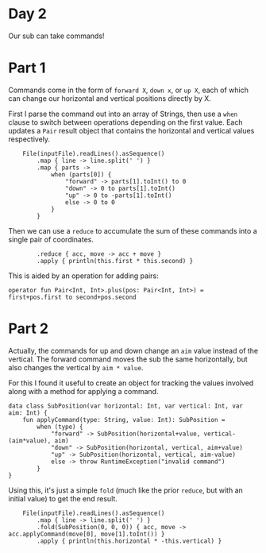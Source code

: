 # Day 2
Our sub can take commands!

# Part 1
Commands come in the form of `forward X`, `down x`, or `up X`, 
each of which can change our horizontal and vertical positions directly by X.

First I parse the command out into an array of Strings, then use a `when` clause to switch between operations depending
on the first value. Each updates a `Pair` result object that contains the horizontal and vertical values respectively.

```
    File(inputFile).readLines().asSequence()
        .map { line -> line.split(' ') }
        .map { parts ->
            when (parts[0]) {
                "forward" -> parts[1].toInt() to 0
                "down" -> 0 to parts[1].toInt()
                "up" -> 0 to -parts[1].toInt()
                else -> 0 to 0
            }
        }
```

Then we can use a `reduce` to accumulate the sum of these commands into a single pair of coordinates.

```
        .reduce { acc, move -> acc + move }
        .apply { println(this.first * this.second) }
```

This is aided by an operation for adding pairs:
```
operator fun Pair<Int, Int>.plus(pos: Pair<Int, Int>) = first+pos.first to second+pos.second
```

# Part 2
Actually, the commands for up and down change an `aim` value instead of the vertical. The forward command moves the sub
the same horizontally, but also changes the vertical by `aim * value`.

For this I found it useful to create an object for tracking the values involved along with a method for applying a
command.
```
data class SubPosition(var horizontal: Int, var vertical: Int, var aim: Int) {
    fun applyCommand(type: String, value: Int): SubPosition =
        when (type) {
            "forward" -> SubPosition(horizontal+value, vertical-(aim*value), aim)
            "down" -> SubPosition(horizontal, vertical, aim+value)
            "up" -> SubPosition(horizontal, vertical, aim-value)
            else -> throw RuntimeException("invalid command")
        }
}
```

Using this, it's just a simple `fold` (much like the prior `reduce`, but with an initial value) to get the end result.
``` 
    File(inputFile).readLines().asSequence()
        .map { line -> line.split(' ') }
        .fold(SubPosition(0, 0, 0)) { acc, move -> acc.applyCommand(move[0], move[1].toInt()) }
        .apply { println(this.horizontal * -this.vertical) }
```